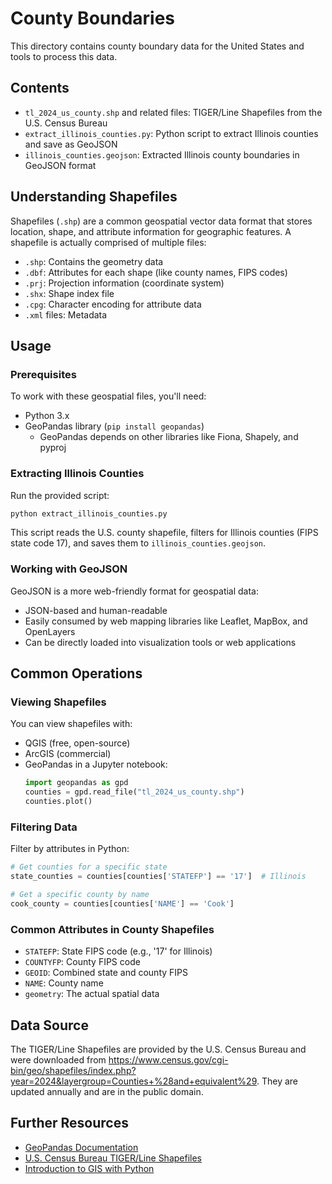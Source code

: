 # County Boundaries

This directory contains county boundary data for the United States and tools to process this data.

## Contents

- `tl_2024_us_county.shp` and related files: TIGER/Line Shapefiles from the U.S. Census Bureau
- `extract_illinois_counties.py`: Python script to extract Illinois counties and save as GeoJSON
- `illinois_counties.geojson`: Extracted Illinois county boundaries in GeoJSON format

## Understanding Shapefiles

Shapefiles (`.shp`) are a common geospatial vector data format that stores location, shape, and attribute information for geographic features. A shapefile is actually comprised of multiple files:

- `.shp`: Contains the geometry data
- `.dbf`: Attributes for each shape (like county names, FIPS codes)
- `.prj`: Projection information (coordinate system)
- `.shx`: Shape index file
- `.cpg`: Character encoding for attribute data
- `.xml` files: Metadata

## Usage

### Prerequisites

To work with these geospatial files, you'll need:

- Python 3.x
- GeoPandas library (`pip install geopandas`)
  - GeoPandas depends on other libraries like Fiona, Shapely, and pyproj

### Extracting Illinois Counties

Run the provided script:

```bash
python extract_illinois_counties.py
```

This script reads the U.S. county shapefile, filters for Illinois counties (FIPS state code 17), and saves them to `illinois_counties.geojson`.

### Working with GeoJSON

GeoJSON is a more web-friendly format for geospatial data:

- JSON-based and human-readable
- Easily consumed by web mapping libraries like Leaflet, MapBox, and OpenLayers
- Can be directly loaded into visualization tools or web applications

## Common Operations

### Viewing Shapefiles

You can view shapefiles with:

- QGIS (free, open-source)
- ArcGIS (commercial)
- GeoPandas in a Jupyter notebook:
  ```python
  import geopandas as gpd
  counties = gpd.read_file("tl_2024_us_county.shp")
  counties.plot()
  ```

### Filtering Data

Filter by attributes in Python:

```python
# Get counties for a specific state
state_counties = counties[counties['STATEFP'] == '17']  # Illinois

# Get a specific county by name
cook_county = counties[counties['NAME'] == 'Cook']
```

### Common Attributes in County Shapefiles

- `STATEFP`: State FIPS code (e.g., '17' for Illinois)
- `COUNTYFP`: County FIPS code
- `GEOID`: Combined state and county FIPS
- `NAME`: County name
- `geometry`: The actual spatial data

## Data Source

The TIGER/Line Shapefiles are provided by the U.S. Census Bureau and were downloaded from https://www.census.gov/cgi-bin/geo/shapefiles/index.php?year=2024&layergroup=Counties+%28and+equivalent%29. They are updated annually and are in the public domain.

## Further Resources

- [GeoPandas Documentation](https://geopandas.org/)
- [U.S. Census Bureau TIGER/Line Shapefiles](https://www.census.gov/geographies/mapping-files/time-series/geo/tiger-line-file.html)
- [Introduction to GIS with Python](https://automating-gis-processes.github.io/site/)